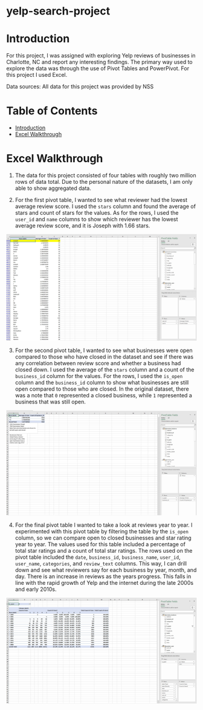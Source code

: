 # yelp-search-project

# Introduction
For this project, I was assigned with exploring Yelp reviews of businesses in Charlotte, NC and report any interesting findings. The primary way used to explore the data was through the use of Pivot Tables and PowerPivot. For this project I used Excel.

Data sources: All data for this project was provided by NSS

# Table of Contents
* [Introduction](#Introduction)
* [Excel Walkthrough](#Excel-Walkthrough)


# Excel Walkthrough
1. The data for this project consisted of four tables with roughly two million rows of data total. Due to the personal nature of the datasets, I am only able to show aggregated data.



2. For the first pivot table, I wanted to see what reviewer had the lowest average review score. I used the `stars` column and found the average of stars and count of stars for the values. As for the rows, I used the `user_id` and `name` columns to show which reviewer has the lowest average review score, and it is Joseph with 1.66 stars.

![Lowest Review](./assets/lowest_avg_review.jpg)

3. For the second pivot table, I wanted to see what businesses were open compared to those who have closed in the dataset and see if there was any correlation between review score and whether a business had closed down. I used the average of the `stars` column and a count of the `business_id` column for the values. For the rows, I used the `is_open` column and the `business_id` column to show what businesses are still open compared to those who are closed. In the original dataset, there was a note that `0` represented a closed business, while `1` represented a business that was still open.

![Closed to Open](./assets/closed_to_open.jpg)

4. For the final pivot table I wanted to take a look at reviews year to year. I experimented with this pivot table by filtering the table by the `is_open` column, so we can compare open to closed businesses and star rating year to year. The values used for this table included a percentage of total star ratings and a count of total star ratings. The rows used on the pivot table included the `date`, `business_id`, `business_name`, `user_id`, `user_name`, `categories`, and `review_text` columns. This way, I can drill down and see what reviewers say for each business by year, month, and day. There is an increase in reviews as the years progress. This falls in line with the rapid growth of Yelp and the internet during the late 2000s and early 2010s.

![Year to Year Reviews](./assets/year_to_year_reviews.jpg)